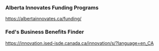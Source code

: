 ### Alberta Innovates Funding Programs 

https://albertainnovates.ca/funding/

### Fed's Business Benefits Finder  

https://innovation.ised-isde.canada.ca/innovation/s/?language=en_CA
